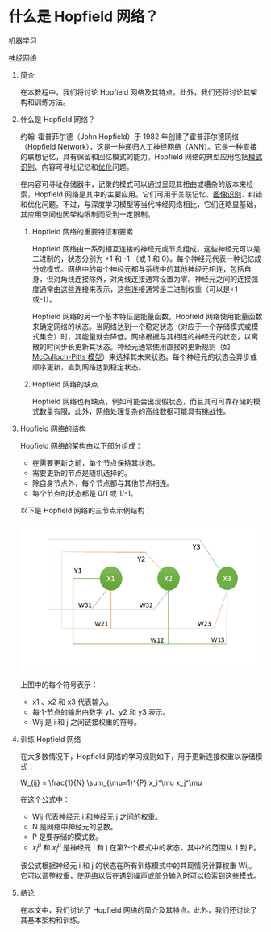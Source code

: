 # 什么是 Hopfield 网络？

[机器学习](README-zh.md)

[神经网络](https://www.baeldung.com/cs/tag/neural-networks)

1. 简介

    在本教程中，我们将讨论 Hopfield 网络及其特点。此外，我们还将讨论其架构和训练方法。

2. 什么是 Hopfield 网络？

    约翰-霍普菲尔德（John Hopfield）于 1982 年创建了霍普菲尔德网络（Hopfield Network），这是一种递归人工神经网络（ANN）。它是一种直接的联想记忆，具有保留和回忆模式的能力。Hopfield 网络的典型应用包括[模式识别](https://www.baeldung.com/cs/pattern-recognition-time-series)、内容可寻址记忆和[优化](https://www.baeldung.com/cs/optimization)问题。

    在内容可寻址存储器中，记录的模式可以通过呈现其扭曲或嘈杂的版本来检索，Hopfield 网络是其中的主要应用。它们可用于关联记忆、[图像识别](https://www.baeldung.com/cs/image-recognition-one-shot-learning)、纠错和优化问题。不过，与深度学习模型等当代神经网络相比，它们还略显基础，其应用空间也因架构限制而受到一定限制。

    1. Hopfield 网络的重要特征和要素

        Hopfield 网络由一系列相互连接的神经元或节点组成。这些神经元可以是二进制的，状态分别为 +1 和 -1 （或 1 和 0）。每个神经元代表一种记忆成分或模式。网络中的每个神经元都与系统中的其他神经元相连，包括自身，但对角线连接除外，对角线连接通常设置为零。神经元之间的连接强度通常由这些连接来表示，这些连接通常是二进制权重（可以是+1 或-1）。

        Hopfield 网络的另一个基本特征是能量函数，Hopfield 网络使用能量函数来确定网络的状态。当网络达到一个稳定状态（对应于一个存储模式或模式集合）时，其能量就会降低。网络根据与其相连的神经元的状态，以离散的时间步长更新其状态。神经元通常使用直接的更新规则（如 [McCulloch-Pitts 模型](https://link.springer.com/chapter/10.1007/978-981-13-7430-2_11#:~:text=1%20McCulloch–Pitts%20Neural%20Network%20Model&text=McCulloch–Pitt%20neuron%20(Sivanandam%202006,it%20is%20known%20as%20inhibitory))）来选择其未来状态。每个神经元的状态会异步或顺序更新，直到网络达到稳定状态。

    2. Hopfield 网络的缺点

        Hopfield 网络也有缺点，例如可能会出现假状态，而且其可可靠存储的模式数量有限。此外，网络处理复杂的高维数据可能具有挑战性。

3. Hopfield 网络的结构

    Hopfield 网络的架构由以下部分组成：

    - 在需要更新之前，单个节点保持其状态。
    - 需要更新的节点是随机选择的。
    - 除自身节点外，每个节点都与其他节点相连。
    - 每个节点的状态都是 0/1 或 1/-1。

    以下是 Hopfield 网络的三节点示例结构：

    ![霍普菲尔德网络](pic/hofield-network.webp)

    上图中的每个符号表示：

    - x1 、x2 和 x3 代表输入。
    - 每个节点的输出由数字 y1、y2 和 y3 表示。
    - Wij 是 i 和 j 之间链接权重的符号。

4. 训练 Hopfield 网络

    在大多数情况下，Hopfield 网络的学习规则如下，用于更新连接权重以存储模式：

    W_{ij} = \frac{1}{N} \sum_{\mu=1}^{P} x_i^\mu x_j^\mu

    在这个公式中：

    - Wij 代表神经元 i 和神经元 j 之间的权重。
    - N 是网络中神经元的总数。
    - P 是要存储的模式数。
    - $x_i^\mu$ 和 $x_j^\mu$ 是神经元 i 和 j 在第?-个模式中的状态，其中?的范围从 1 到 P。

    该公式根据神经元 i 和 j 的状态在所有训练模式中的共现情况计算权重 Wij。它可以调整权重，使网络以后在遇到噪声或部分输入时可以检索到这些模式。

5. 结论

    在本文中，我们讨论了 Hopfield 网络的简介及其特点。此外，我们还讨论了其基本架构和训练。